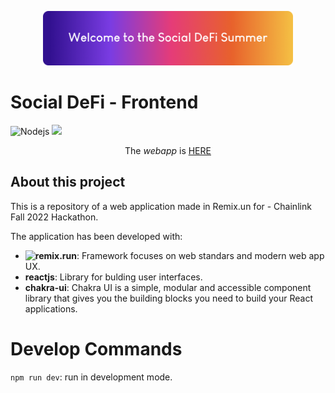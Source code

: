 <p align="center">
 <a href="https://socialdefi3.fly.dev/"><img src="public/assets/images/header.png" width="400"></a>
</p>

# Social DeFi - Frontend

<p>
    <img alt="Nodejs" src="https://img.shields.io/badge/-ReactJs-61DAFB?style=flat-square&logo=react&logoColor=white"/>
    <img src="https://img.shields.io/badge/socialdefo-v1.0.0-3A0CA3">
</p>

<p align="center">The <i>webapp</i> is <a href='https://socialdefi3.fly.dev/'>HERE</a>

## About this project

This is a repository of a web application made in Remix.un for - Chainlink Fall 2022 Hackathon.

The application has been developed with:

- **![remix.run](https://remix.run/)**: Framework focuses on web standars and modern web app UX.
- **reactjs**: Library for bulding user interfaces.
- **chakra-ui**: Chakra UI is a simple, modular and accessible component library that gives you the building blocks you need to build your React applications.

# Develop Commands

`npm run dev`: run in development mode.
